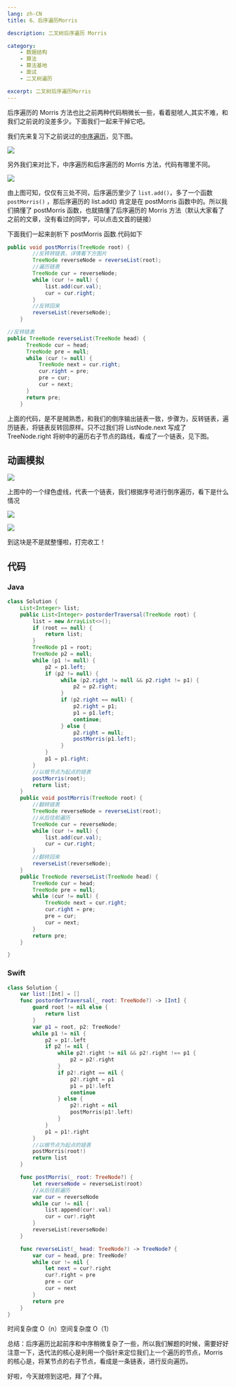 ```yaml
---
lang: zh-CN
title: 6、后序遍历Morris

description: 二叉树后序遍历 Morris

category: 
    - 数据结构
    - 算法
    - 算法基地
    - 面试
    - 二叉树遍历

excerpt: 二叉树后序遍历Morris
---
```


后序遍历的 Morris 方法也比之前两种代码稍微长一些，看着挺唬人,其实不难，和我们之前说的没差多少。下面我们一起来干掉它吧。

我们先来复习下之前说过的[中序遍历](%E4%B8%AD%E5%BA%8F%E9%81%8D%E5%8E%86Morris.md)，见下图。

![](https://chengxuchu-1301103198.cos.ap-beijing.myqcloud.com/Photo/202304162353889.gif)

另外我们来对比下，中序遍历和后序遍历的 Morris 方法，代码有哪里不同。

![](https://chengxuchu-1301103198.cos.ap-beijing.myqcloud.com/Photo/202305071349277.png)

由上图可知，仅仅有三处不同，后序遍历里少了 `list.add()`，多了一个函数`postMorris()` ，那后序遍历的 list.add() 肯定是在 postMorris 函数中的。所以我们搞懂了 postMorris 函数，也就搞懂了后序遍历的 Morris 方法（默认大家看了之前的文章，没有看过的同学，可以点击文首的链接）

下面我们一起来剖析下 postMorris 函数.代码如下

```java
public void postMorris(TreeNode root) {
        //反转转链表，详情看下方图片
        TreeNode reverseNode = reverseList(root);
        //遍历链表
        TreeNode cur = reverseNode;
        while (cur != null) {
            list.add(cur.val);
            cur = cur.right;
        }
        //反转回来
        reverseList(reverseNode);
    }

//反转链表
public TreeNode reverseList(TreeNode head) {
      TreeNode cur = head;
      TreeNode pre = null;
      while (cur != null) {
          TreeNode next = cur.right;
          cur.right = pre;
          pre = cur;
          cur = next;
      }
      return pre;
    }
```

上面的代码，是不是贼熟悉，和我们的倒序输出链表一致，步骤为，反转链表，遍历链表，将链表反转回原样。只不过我们将 ListNode.next 写成了 TreeNode.right 将树中的遍历右子节点的路线，看成了一个链表，见下图。

## 动画模拟

![](https://chengxuchu-1301103198.cos.ap-beijing.myqcloud.com/Photo/202304162354459.png)

上图中的一个绿色虚线，代表一个链表，我们根据序号进行倒序遍历，看下是什么情况

![](https://chengxuchu-1301103198.cos.ap-beijing.myqcloud.com/Photo/202304162354160.png)

![](https://chengxuchu-1301103198.cos.ap-beijing.myqcloud.com/Photo/202305071351206.png)

到这块是不是就整懂啦，打完收工！

## 代码

### Java

```java
class Solution {
    List<Integer> list;
    public List<Integer> postorderTraversal(TreeNode root) {
        list = new ArrayList<>();
        if (root == null) {
            return list;
        }
        TreeNode p1 = root;
        TreeNode p2 = null;
        while (p1 != null) {
            p2 = p1.left;
            if (p2 != null) {
                 while (p2.right != null && p2.right != p1) {
                     p2 = p2.right;
                 }
                 if (p2.right == null) {
                     p2.right = p1;
                     p1 = p1.left;
                     continue;
                 } else {
                     p2.right = null;
                     postMorris(p1.left);
                 }
            }
            p1 = p1.right;
        }
        //以根节点为起点的链表
        postMorris(root);
        return list;
    }
    public void postMorris(TreeNode root) {
        //翻转链表
        TreeNode reverseNode = reverseList(root);
        //从后往前遍历
        TreeNode cur = reverseNode;
        while (cur != null) {
            list.add(cur.val);
            cur = cur.right;
        }
        //翻转回来
        reverseList(reverseNode);
    }
    public TreeNode reverseList(TreeNode head) {
        TreeNode cur = head;
        TreeNode pre = null;
        while (cur != null) {
            TreeNode next = cur.right;
            cur.right = pre;
            pre = cur;
            cur = next;
        }
        return pre;
    }

}
```

### Swift

```swift
class Solution {
    var list:[Int] = []
    func postorderTraversal(_ root: TreeNode?) -> [Int] {
        guard root != nil else {
            return list
        }
        var p1 = root, p2: TreeNode?
        while p1 != nil {
            p2 = p1!.left
            if p2 != nil {
                while p2!.right != nil && p2!.right !== p1 {
                    p2 = p2!.right
                }
                if p2!.right == nil {
                    p2!.right = p1
                    p1 = p1!.left
                    continue
                } else {
                    p2!.right = nil
                    postMorris(p1!.left)
                }
            }
            p1 = p1!.right
        }
        //以根节点为起点的链表
        postMorris(root!)
        return list
    }

    func postMorris(_ root: TreeNode?) {
        let reverseNode = reverseList(root)
        //从后往前遍历
        var cur = reverseNode
        while cur != nil {
            list.append(cur!.val)
            cur = cur!.right
        }
        reverseList(reverseNode)
    }

    func reverseList(_ head: TreeNode?) -> TreeNode? {
        var cur = head, pre: TreeNode?
        while cur != nil {
            let next = cur?.right
            cur?.right = pre
            pre = cur
            cur = next
        }
        return pre
    }
}
```

时间复杂度 O（n）空间复杂度 O（1）

总结：后序遍历比起前序和中序稍微复杂了一些，所以我们解题的时候，需要好好注意一下，迭代法的核心是利用一个指针来定位我们上一个遍历的节点，Morris 的核心是，将某节点的右子节点，看成是一条链表，进行反向遍历。

好啦，今天就唠到这吧，拜了个拜。
